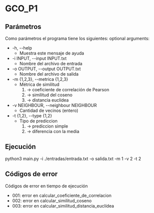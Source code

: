 # GCO_P1
## Parámetros
Como parámetros el programa tiene los siguientes:
optional arguments:
-   -h, --help            
    - Muestra este mensaje de ayuda
- -i INPUT, --input INPUT.txt
    - Nombre del archivo de entrada
- -o OUTPUT, --output OUTPUT.txt
    - Nombre del archivo de salida
- -m {1,2,3}, --metrica {1,2,3}
    - Métrica de similitud 
      1. -> coeficiente de correlación de Pearson
      2. -> similitud del coseno
      3. -> distancia euclídea
- -v NEIGHBOUR, --neighbour NEIGHBOUR
    - Cantidad de vecinos (entero)
- -t {1,2}, --type {1,2}
    - Tipo de prediccion 
      1. -> prediccion simple 
      2. -> diferencia con la media

## Ejecución
  python3 main.py -i ./entradas/entrada.txt -o salida.txt -m 1 -v 2 -t 2

## Códigos de error
Códigos de error en tiempo de ejecución
  - 001: error en calcular_coeficiente_de_correlacion
  - 002: error en calcular_similitud_coseno
  - 003: error en calcular_similitud_distancia_euclídea